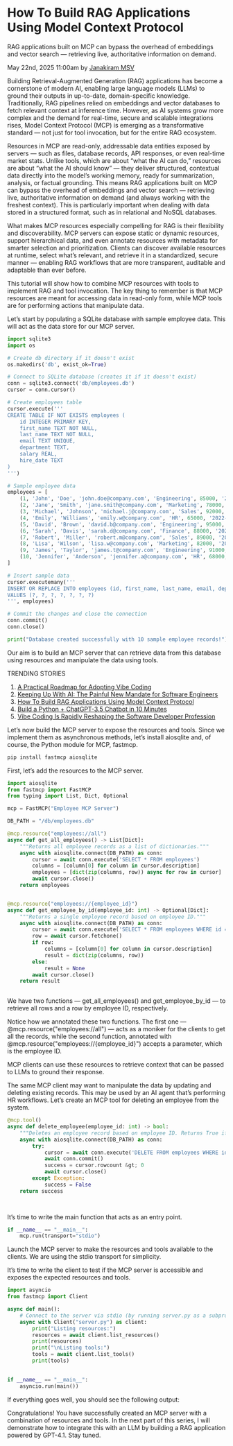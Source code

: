 # How To Build RAG Applications Using Model Context Protocol

RAG applications built on MCP can bypass the overhead of embeddings and vector search — retrieving live, authoritative information on demand.

May 22nd, 2025 11:00am by [Janakiram MSV](https://thenewstack.io/author/janakiram/)

Building Retrieval-Augmented Generation (RAG) applications has become a cornerstone of modern AI, enabling large language models (LLMs) to ground their outputs in up-to-date, domain-specific knowledge. Traditionally, RAG pipelines relied on embeddings and vector databases to fetch relevant context at inference time. However, as AI systems grow more complex and the demand for real-time, secure and scalable integrations rises, Model Context Protocol (MCP) is emerging as a transformative standard — not just for tool invocation, but for the entire RAG ecosystem.

Resources in MCP are read-only, addressable data entities exposed by servers — such as files, database records, API responses, or even real-time market stats. Unlike tools, which are about “what the AI can do,” resources are about “what the AI should know” — they deliver structured, contextual data directly into the model’s working memory, ready for summarization, analysis, or factual grounding. This means RAG applications built on MCP can bypass the overhead of embeddings and vector search — retrieving live, authoritative information on demand (and always working with the freshest context). This is particularly important when dealing with data stored in a structured format, such as in relational and NoSQL databases.

What makes MCP resources especially compelling for RAG is their flexibility and discoverability. MCP servers can expose static or dynamic resources, support hierarchical data, and even annotate resources with metadata for smarter selection and prioritization. Clients can discover available resources at runtime, select what’s relevant, and retrieve it in a standardized, secure manner — enabling RAG workflows that are more transparent, auditable and adaptable than ever before.

This tutorial will show how to combine MCP resources with tools to implement RAG and tool invocation. The key thing to remember is that MCP resources are meant for accessing data in read-only form, while MCP tools are for performing actions that manipulate data.

Let’s start by populating a SQLite database with sample employee data. This will act as the data store for our MCP server.

```python
import sqlite3
import os

# Create db directory if it doesn't exist
os.makedirs('db', exist_ok=True)

# Connect to SQLite database (creates it if it doesn't exist)
conn = sqlite3.connect('db/employees.db')
cursor = conn.cursor()

# Create employees table
cursor.execute('''
CREATE TABLE IF NOT EXISTS employees (
    id INTEGER PRIMARY KEY,
    first_name TEXT NOT NULL,
    last_name TEXT NOT NULL,
    email TEXT UNIQUE,
    department TEXT,
    salary REAL,
    hire_date TEXT
)
''')

# Sample employee data
employees = [
    (1, 'John', 'Doe', 'john.doe@company.com', 'Engineering', 85000, '2020-01-15'),
    (2, 'Jane', 'Smith', 'jane.smith@company.com', 'Marketing', 78000, '2019-03-20'),
    (3, 'Michael', 'Johnson', 'michael.j@company.com', 'Sales', 92000, '2021-06-10'),
    (4, 'Emily', 'Williams', 'emily.w@company.com', 'HR', 65000, '2022-02-28'),
    (5, 'David', 'Brown', 'david.b@company.com', 'Engineering', 95000, '2018-11-05'),
    (6, 'Sarah', 'Davis', 'sarah.d@company.com', 'Finance', 88000, '2021-09-15'),
    (7, 'Robert', 'Miller', 'robert.m@company.com', 'Sales', 89000, '2020-07-22'),
    (8, 'Lisa', 'Wilson', 'lisa.w@company.com', 'Marketing', 82000, '2019-12-01'),
    (9, 'James', 'Taylor', 'james.t@company.com', 'Engineering', 91000, '2022-04-18'),
    (10, 'Jennifer', 'Anderson', 'jennifer.a@company.com', 'HR', 68000, '2021-11-30')
]

# Insert sample data
cursor.executemany('''
INSERT OR REPLACE INTO employees (id, first_name, last_name, email, department, salary, hire_date)
VALUES (?, ?, ?, ?, ?, ?, ?)
''', employees)

# Commit the changes and close the connection
conn.commit()
conn.close()

print("Database created successfully with 10 sample employee records!") 
```

Our aim is to build an MCP server that can retrieve data from this database using resources and manipulate the data using tools.

TRENDING STORIES

1. [A Practical Roadmap for Adopting Vibe Coding](https://thenewstack.io/a-practical-roadmap-for-vibe-coding-adoption/)
2. [Keeping Up With AI: The Painful New Mandate for Software Engineers](https://thenewstack.io/keeping-up-with-ai-the-painful-new-mandate-for-software-engineers/)
3. [How To Build RAG Applications Using Model Context Protocol](https://thenewstack.io/how-to-build-rag-applications-using-model-context-protocol/)
4. [Build a Python + ChatGPT-3.5 Chatbot in 10 Minutes](https://thenewstack.io/build-a-python-chatgpt-3-5-chatbot-in-10-minutes/)
5. [Vibe Coding Is Rapidly Reshaping the Software Developer Profession](https://thenewstack.io/vibe-coding-is-here-how-ai-is-reshaping-the-software-developer-profession/)

Let’s now build the MCP server to expose the resources and tools. Since we implement them as asynchronous methods, let’s install aiosqlite and, of course, the Python module for MCP, fastmcp.

```bash
pip install fastmcp aiosqlite
```

First, let’s add the resources to the MCP server.

```python
import aiosqlite
from fastmcp import FastMCP
from typing import List, Dict, Optional

mcp = FastMCP("Employee MCP Server")

DB_PATH = "/db/employees.db"

@mcp.resource("employees://all")
async def get_all_employees() -> List[Dict]:
    """Returns all employee records as a list of dictionaries."""
    async with aiosqlite.connect(DB_PATH) as conn:
        cursor = await conn.execute('SELECT * FROM employees')
        columns = [column[0] for column in cursor.description]
        employees = [dict(zip(columns, row)) async for row in cursor]
        await cursor.close()
    return employees


@mcp.resource("employees://{employee_id}")
async def get_employee_by_id(employee_id: int) -> Optional[Dict]:
    """Returns a single employee record based on employee ID."""
    async with aiosqlite.connect(DB_PATH) as conn:
        cursor = await conn.execute('SELECT * FROM employees WHERE id = ?', (employee_id,))
        row = await cursor.fetchone()
        if row:
            columns = [column[0] for column in cursor.description]
            result = dict(zip(columns, row))
        else:
            result = None
        await cursor.close()
    return result
	

```

We have two functions — get_all_employees() and get_employee_by_id — to retrieve all rows and a row by employee ID, respectively.

Notice how we annotated these two functions. The first one — @mcp.resource("employees://all") — acts as a moniker for the clients to get all the records, while the second function, annotated with @mcp.resource("employees://{employee_id}") accepts a parameter, which is the employee ID.

MCP clients can use these resources to retrieve context that can be passed to LLMs to ground their response.

The same MCP client may want to manipulate the data by updating and deleting existing records. This may be used by an AI agent that’s performing HR workflows. Let’s create an MCP tool for deleting an employee from the system.

```python
@mcp.tool()
async def delete_employee(employee_id: int) -> bool:
    """Deletes an employee record based on employee ID. Returns True if successful."""
    async with aiosqlite.connect(DB_PATH) as conn:
        try:
            cursor = await conn.execute('DELETE FROM employees WHERE id = ?', (employee_id,))
            await conn.commit()
            success = cursor.rowcount &gt; 0
            await cursor.close()
        except Exception:
            success = False
    return success

	
```

It’s time to write the main function that acts as an entry point.

```python
if __name__ == "__main__":
    mcp.run(transport="stdio")

```

Launch the MCP server to make the resources and tools available to the clients. We are using the stdio transport for simplicity.

It’s time to write the client to test if the MCP server is accessible and exposes the expected resources and tools.

```python
import asyncio
from fastmcp import Client

async def main():
    # Connect to the server via stdio (by running server.py as a subprocess)
    async with Client("server.py") as client:
        print("Listing resources:")
        resources = await client.list_resources()
        print(resources)
        print("\nListing tools:")
        tools = await client.list_tools()
        print(tools)
	

if __name__ == "__main__":
    asyncio.run(main())

```

If everything goes well, you should see the following output:

Congratulations! You have successfully created an MCP server with a combination of resources and tools. In the next part of this series, I will demonstrate how to integrate this with an LLM by building a RAG application powered by GPT-4.1. Stay tuned.
